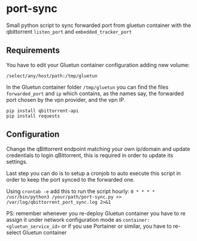 # port-sync
Small python script to sync forwarded port from gluetun container with the qbittorrent `listen_port` and `embedded_tracker_port` 

## Requirements
You have to edit your Gluetun container configuration adding new volume:

`/select/any/host/path:/tmp/gluetun`

In the Gluetun container folder `/tmp/gluetun` you can find the files `forwarded_port` and `ip` which contains, as the names say, the forwarded port chosen by the vpn provider, and the vpn IP.

```
pip install qbittorrent-api
pip install requests
```

## Configuration
Change the qBittorrent endpoint matching your own ip/domain and update credentials to login qBittorrent, this is required in order to update its settings.

Last step you can do is to setup a cronjob to auto execute this script in order to keep the port synced to the forwarded one.

Using `crontab -e` add this to run the script hourly:
`0 * * * * /usr/bin/python3 /your/path/port-sync.py >> /var/log/qbittorrent_port_sync.log 2>&1`

PS: remember whenever you re-deploy Gluetun container you have to re assign it under network configuration mode as `container:<gluetun_service_id>` or if you use Portainer or similar, you have to re-select Gluetun container
